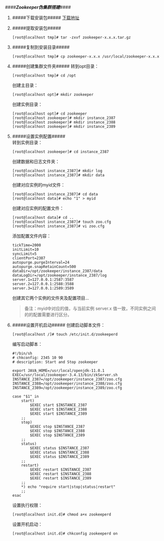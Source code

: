 ####***Zookeeper伪集群搭建***####


1. #####下载安装包#####
     [下载地址](https://www.apache.org/dyn/closer.cgi)
2. #####提取安装包#####
     ```
     [root@localhost tmp]# tar -zxvf zookeeper-x.x.x.tar.gz
     ```
3. #####复制到安装目录#####
     ```
     [root@localhost tmp]# cp zookeeper-x.x.x /usr/local/zookeeper-x.x.x
     ```
4. #####创建集群文件夹#####
     转到opt目录：<br/>
     ```
     [root@localhost tmp]# cd /opt
     ```
     创建主目录：<br/>
     ```
     [root@localhost opt]# mkdir zookeeper
     ```
     创建实例目录：<br/>
     ```
     [root@localhost opt]# cd zookeeper
     [root@localhost zookeeper]# mkdir instance_2387
     [root@localhost zookeeper]# mkdir instance_2388
     [root@localhost zookeeper]# mkdir instance_2389
     ```
5. #####设置实例配置#####  
     转到实例目录：<br/>
     ```
     [root@localhost zookeeper]# cd instance_2387
     ```
     创建数据和日志文件夹：<br/>
     ```
     [root@localhost instance_2387]# mkdir log
     [root@localhost instance_2387]# mkdir data
     ```
     创建对应实例的myid文件：<br/>
     ```
     [root@localhost instance_2387]# cd data
     [root@localhost data]# echo "1" > myid
     ```
     创建对应实例的配置文件：<br/>
     ```
     [root@localhost data]# cd ..
     [root@localhost instance_2387]# touch zoo.cfg
     [root@localhost instance_2387]# vi zoo.cfg
     ```
     添加配置文件内容：<br/>
     ```
     tickTime=2000
     initLimit=10
     syncLimit=5
     clientPort=2387
     autopurge.purgeInterval=24
     autopurge.snapRetainCount=500
     dataDir=/opt/zookeeper/instance_2387/data
     dataLogDir=/opt/zookeeper/instance_2387/log
     server.1=127.0.0.1:2587:3587
     server.2=127.0.0.1:2588:3588
     server.3=127.0.0.1:2589:3589
     ```
     创建其它两个实例的文件夹及配置项目...<br/>
     
     > 备注：myid中对应的值，与当前实例 server.x 值一致，不同实例之间的的配置需要进行区分。

12. #####设置开机启动#####
     创建启动脚本文件：<br/>
     ```
     [root@localhost /]# touch /etc/init.d/zookeeperd
     ```
     编写启动脚本：<br/>
     ```
     #!/bin/sh
     # chkconfig: 2345 10 90
     # description: Start and Stop zookeeper
     
     export JAVA_HOME=/usr/local/openjdk-11.0.1
     EXEC=/usr/local/zookeeper-3.4.13/bin/zkServer.sh
     INSTANCE_2387=/opt/zookeeper/instance_2387/zoo.cfg
     INSTANCE_2388=/opt/zookeeper/instance_2388/zoo.cfg
     INSTANCE_2389=/opt/zookeeper/instance_2389/zoo.cfg
     
     case "$1" in
         start)
             $EXEC start $INSTANCE_2387
             $EXEC start $INSTANCE_2388
             $EXEC start $INSTANCE_2389
         ;;
         stop)
             $EXEC stop $INSTANCE_2387
             $EXEC stop $INSTANCE_2388
             $EXEC stop $INSTANCE_2389
         ;;
         status)
             $EXEC status $INSTANCE_2387
             $EXEC status $INSTANCE_2388
             $EXEC status $INSTANCE_2389
         ;;
         restart)
             $EXEC restart $INSTANCE_2387
             $EXEC restart $INSTANCE_2388
             $EXEC restart $INSTANCE_2389
         ;;
         *) echo "require start|stop|status|restart" 
         ;;
     esac
     ```
     设置执行权限：<br/>
     ```
     [root@localhost init.d]# chmod a+x zookeeperd
     ```
     
     设置开机启动：<br/>
     ```
     [root@localhost init.d]# chkconfig zookeeperd on
     ```
     